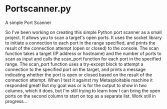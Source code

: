 # Portscanner.py
A simple Port Scanner

So I've been working on creating this simple Python port scanner as a small project. It allows you to scan a target's open ports. It uses the socket library to initiate a connection to each port in the range specified, and prints the result of the connection attempt (open or closed) to the console. The scan function takes a target (IP address or hostname) and the number of ports to scan as input and calls the scan_port function for each port in the specified range. 
The scan_port function uses a try-except block to attempt a connection to the specified port on the target, and prints a message indicating whether the port is open or closed based on the result of the connection attempt.
When I test it against my Metasploitable machine it responded great!
But my goal was or is for the output to show in two columns, which it does, but I'm still trying to learn how I can bring the open ports on the second column to start on top as a separate list. 
Work still in progress...
